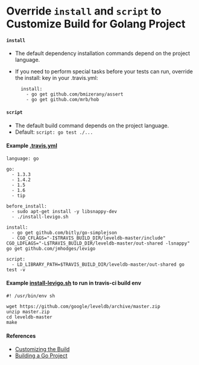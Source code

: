 # Override `install` and `script` to Customize Build for Golang Project

#### `install`

* The default dependency installation commands depend on the project language.
* If you need to perform special tasks before your tests can run, override the install: key in your .travis.yml:

        install:
          - go get github.com/bmizerany/assert
          - go get github.com/mrb/hob

#### `script`

* The default build command depends on the project language.
* Default: `script: go test ./...`

#### Example [.travis.yml](https://github.com/northbright/go-yuebao/blob/master/.travis.yml)

    language: go

    go:
      - 1.3.3
      - 1.4.2
      - 1.5
      - 1.6
      - tip

    before_install:
      - sudo apt-get install -y libsnappy-dev
      - ./install-levigo.sh

    install:
      - go get github.com/bitly/go-simplejson
      - CGO_CFLAGS="-I$TRAVIS_BUILD_DIR/leveldb-master/include" CGO_LDFLAGS="-L$TRAVIS_BUILD_DIR/leveldb-master/out-shared -lsnappy" go get github.com/jmhodges/levigo

    script:
      - LD_LIBRARY_PATH=$TRAVIS_BUILD_DIR/leveldb-master/out-shared go test -v


#### Example [install-levigo.sh](https://github.com/northbright/go-yuebao/blob/master/install-levigo.sh) to run in travis-ci build env

    #! /usr/bin/env sh

    wget https://github.com/google/leveldb/archive/master.zip
    unzip master.zip
    cd leveldb-master
    make

#### References
* [Customizing the Build](https://docs.travis-ci.com/user/customizing-the-build/)
* [Building a Go Project](https://docs.travis-ci.com/user/languages/go)
